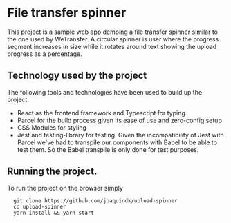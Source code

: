 # File transfer spinner

This project is a sample web app demoing a file transfer spinner similar to the one used by WeTransfer. A circular spinner is user where the progress segment increases in size while it rotates around text showing the upload progress as a percentage.

## Technology used by the project

The following tools and technologies have been used to build up the project.

* React as the frontend framework and Typescript for typing.
* Parcel for the build process given its ease of use and zero-config setup
* CSS Modules for styling
* Jest and testing-library for testing. Given the incompatibility of Jest with Parcel we've had to transpile our components with Babel to be able to test them. So the Babel transpile is only done for test purposes.

## Running the project.

To run the project on the browser simply

```
  git clone https://github.com/joaquindk/upload-spinner
  cd upload-spinner
  yarn install && yarn start
```
